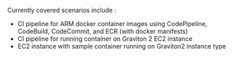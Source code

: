 Currently covered scenarios include :

* CI pipeline for ARM docker container images using CodePipeline, CodeBuild, CodeCommit, and ECR (with docker manifests)
* CI pipeline for running container on Graviton 2 EC2 instance
* EC2 instance with sample container running on Graviton2 instance type
